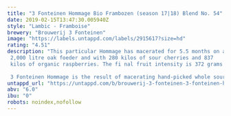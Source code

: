 ```yaml
---
title: "3 Fonteinen Hommage Bio Frambozen (season 17|18) Blend No. 54"
date: 2019-02-15T13:47:30.005940Z
style: "Lambic - Framboise"
brewery: "Brouwerij 3 Fonteinen"
image: "https://labels.untappd.com/labels/2915617?size=hd"
rating: "4.51"
description: "This particular Hommage has macerated for 5.5 months on a 2,000 litre oak foeder and with 280 kilos of sour cherries and 837 kilos of organic raspberries. The fi nal fruit intensity is 372 grams of fruit per litre of Hommage. 100% 3 Fonteinen.  3 Fonteinen Hommage is the result of macerating hand-picked whole sour cherries and raspberries on young lambic for at least four months, in a proportion of 760 to 800 grams of raspberries and 200 to 240 grams of sour cherries per litre of lambic. This fruit lambic is then blended again with more lambic to obtain a minimum intensity of 35% fruit. Hommage is a bodied raspberry lambic beer, with an intense deep red forest fruit bouquet. This unfiltered and unpasteurised lambic is all-natural with no artificial juices, syrups, or sugars added."
untappd_url: "https://untappd.com/b/brouwerij-3-fonteinen-3-fonteinen-hommage-bio-frambozen-season-17-18-blend-no-54/2915617"
abv: "6.0"
ibu: "0"
robots: noindex,nofollow
---
```


